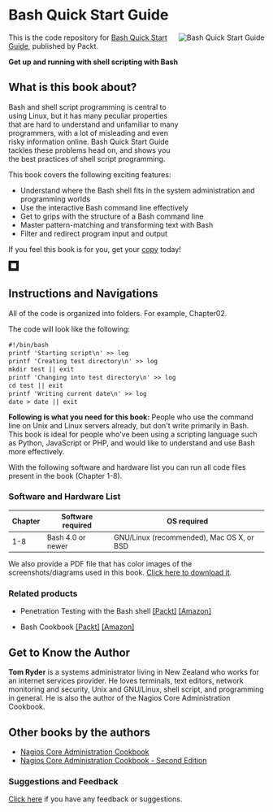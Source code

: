 # Bash Quick Start Guide

<a href="https://www.packtpub.com/virtualization-and-cloud/bash-quick-start-guide?utm_source=github&utm_medium=repository&utm_campaign=9781789538830"><img src="https://www.packtpub.com/sites/default/files/9781789538830.png" alt="Bash Quick Start Guide" height="256px" align="right"></a>

This is the code repository for [Bash Quick Start Guide](https://www.packtpub.com/virtualization-and-cloud/bash-quick-start-guide?utm_source=github&utm_medium=repository&utm_campaign=9781789538830), published by Packt.

**Get up and running with shell scripting with Bash**

## What is this book about?
Bash and shell script programming is central to using Linux, but it has many peculiar properties that are hard to understand and unfamiliar to many programmers, with a lot of misleading and even risky information online. Bash Quick Start Guide tackles these problems head on, and shows you the best practices of shell script programming.

This book covers the following exciting features:
* Understand where the Bash shell fits in the system administration and programming worlds
* Use the interactive Bash command line effectively
* Get to grips with the structure of a Bash command line
* Master pattern-matching and transforming text with Bash
* Filter and redirect program input and output

If you feel this book is for you, get your [copy](https://www.amazon.com/dp/1789538831) today!

<a href="https://www.packtpub.com/?utm_source=github&utm_medium=banner&utm_campaign=GitHubBanner"><img src="https://raw.githubusercontent.com/PacktPublishing/GitHub/master/GitHub.png" 
alt="https://www.packtpub.com/" border="5" /></a>


## Instructions and Navigations
All of the code is organized into folders. For example, Chapter02.

The code will look like the following:
```
#!/bin/bash
printf 'Starting script\n' >> log
printf 'Creating test directory\n' >> log
mkdir test || exit
printf 'Changing into test directory\n' >> log
cd test || exit
printf 'Writing current date\n' >> log
date > date || exit
```

**Following is what you need for this book:**
People who use the command line on Unix and Linux servers already, but don't write primarily in Bash. This book is ideal for people who've been using a scripting language such as Python, JavaScript or PHP, and would like to understand and use Bash more effectively.

With the following software and hardware list you can run all code files present in the book (Chapter 1-8).

### Software and Hardware List

| Chapter  | Software required                   | OS required                               |
| -------- | ------------------------------------| ------------------------------------------|
| 1-8      | Bash 4.0 or newer                   | GNU/Linux (recommended), Mac OS X, or BSD |


We also provide a PDF file that has color images of the screenshots/diagrams used in this book. [Click here to download it](http://www.packtpub.com/sites/default/files/downloads/9781789538830_ColorImages.pdf).

### Related products
* Penetration Testing with the Bash shell [[Packt]](https://www.packtpub.com/networking-and-servers/penetration-testing-bash-shell?utm_source=github&utm_medium=repository&utm_campaign=9781849695107) [[Amazon]](https://www.amazon.com/dp/1849695105)

* Bash Cookbook [[Packt]](https://www.packtpub.com/application-development/bash-cookbook?utm_source=github&utm_medium=repository&utm_campaign=9781788629362) [[Amazon]](https://www.amazon.com/dp/1788629361)

## Get to Know the Author
**Tom Ryder**
is a systems administrator living in New Zealand who works for an internet services provider. He loves terminals, text editors, network monitoring and security, Unix and GNU/Linux, shell script, and programming in general. He is also the author of the Nagios Core Administration Cookbook.

## Other books by the authors
* [Nagios Core Administration Cookbook](https://www.packtpub.com/networking-and-servers/nagios-core-administration-cookbook?utm_source=github&utm_medium=repository&utm_campaign=9781849515566)
* [Nagios Core Administration Cookbook - Second Edition](https://www.packtpub.com/networking-and-servers/nagios-core-administration-cookbook-second-edition?utm_source=github&utm_medium=repository&utm_campaign=9781785889332)

### Suggestions and Feedback
[Click here](https://docs.google.com/forms/d/e/1FAIpQLSdy7dATC6QmEL81FIUuymZ0Wy9vH1jHkvpY57OiMeKGqib_Ow/viewform) if you have any feedback or suggestions.

